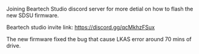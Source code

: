 Joining Beartech Studio discord server for more detial on how to flash the new SDSU firmware. 

Beartech studio invite link: https://discord.gg/qcMkhzFSux

The new firmware fixed the bug that cause LKAS error around 70 mins of drive. 

